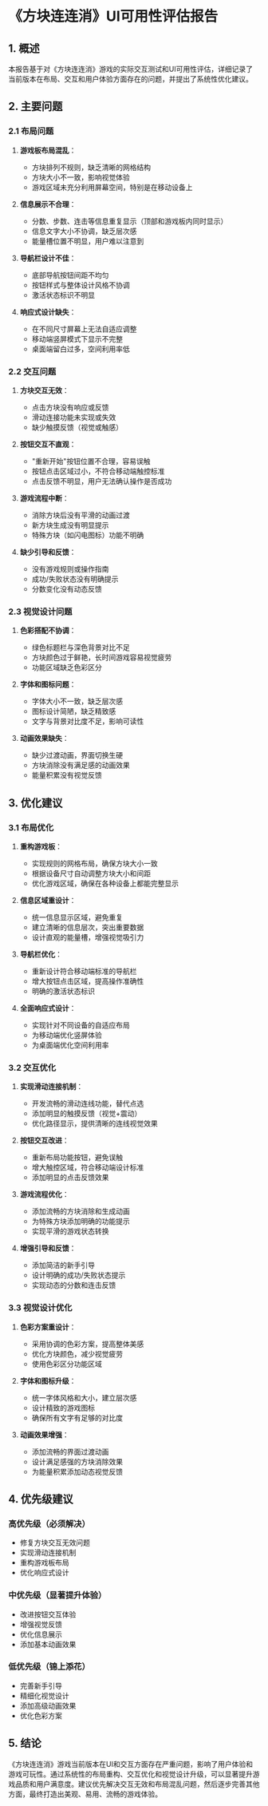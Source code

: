 # 《方块连连消》UI可用性评估报告

## 1. 概述

本报告基于对《方块连连消》游戏的实际交互测试和UI可用性评估，详细记录了当前版本在布局、交互和用户体验方面存在的问题，并提出了系统性优化建议。

## 2. 主要问题

### 2.1 布局问题

1. **游戏板布局混乱**：
   - 方块排列不规则，缺乏清晰的网格结构
   - 方块大小不一致，影响视觉体验
   - 游戏区域未充分利用屏幕空间，特别是在移动设备上

2. **信息展示不合理**：
   - 分数、步数、连击等信息重复显示（顶部和游戏板内同时显示）
   - 信息文字大小不协调，缺乏层次感
   - 能量槽位置不明显，用户难以注意到

3. **导航栏设计不佳**：
   - 底部导航按钮间距不均匀
   - 按钮样式与整体设计风格不协调
   - 激活状态标识不明显

4. **响应式设计缺失**：
   - 在不同尺寸屏幕上无法自适应调整
   - 移动端竖屏模式下显示不完整
   - 桌面端留白过多，空间利用率低

### 2.2 交互问题

1. **方块交互无效**：
   - 点击方块没有响应或反馈
   - 滑动连接功能未实现或失效
   - 缺少触摸反馈（视觉或触感）

2. **按钮交互不直观**：
   - "重新开始"按钮位置不合理，容易误触
   - 按钮点击区域过小，不符合移动端触控标准
   - 点击反馈不明显，用户无法确认操作是否成功

3. **游戏流程中断**：
   - 消除方块后没有平滑的动画过渡
   - 新方块生成没有明显提示
   - 特殊方块（如闪电图标）功能不明确

4. **缺少引导和反馈**：
   - 没有游戏规则或操作指南
   - 成功/失败状态没有明确提示
   - 分数变化没有动态反馈

### 2.3 视觉设计问题

1. **色彩搭配不协调**：
   - 绿色标题栏与深色背景对比不足
   - 方块颜色过于鲜艳，长时间游戏容易视觉疲劳
   - 功能区域缺乏色彩区分

2. **字体和图标问题**：
   - 字体大小不一致，缺乏层次感
   - 图标设计简陋，缺乏精致感
   - 文字与背景对比度不足，影响可读性

3. **动画效果缺失**：
   - 缺少过渡动画，界面切换生硬
   - 方块消除没有满足感的动画效果
   - 能量积累没有视觉反馈

## 3. 优化建议

### 3.1 布局优化

1. **重构游戏板**：
   - 实现规则的网格布局，确保方块大小一致
   - 根据设备尺寸自动调整方块大小和间距
   - 优化游戏区域，确保在各种设备上都能完整显示

2. **信息区域重设计**：
   - 统一信息显示区域，避免重复
   - 建立清晰的信息层次，突出重要数据
   - 设计直观的能量槽，增强视觉吸引力

3. **导航栏优化**：
   - 重新设计符合移动端标准的导航栏
   - 增大按钮点击区域，提高操作准确性
   - 明确的激活状态标识

4. **全面响应式设计**：
   - 实现针对不同设备的自适应布局
   - 为移动端优化竖屏体验
   - 为桌面端优化空间利用率

### 3.2 交互优化

1. **实现滑动连接机制**：
   - 开发流畅的滑动连线功能，替代点选
   - 添加明显的触摸反馈（视觉+震动）
   - 优化路径显示，提供清晰的连线视觉效果

2. **按钮交互改进**：
   - 重新布局功能按钮，避免误触
   - 增大触控区域，符合移动端设计标准
   - 添加明显的点击反馈效果

3. **游戏流程优化**：
   - 添加流畅的方块消除和生成动画
   - 为特殊方块添加明确的功能提示
   - 实现平滑的游戏状态转换

4. **增强引导和反馈**：
   - 添加简洁的新手引导
   - 设计明确的成功/失败状态提示
   - 实现动态的分数和连击反馈

### 3.3 视觉设计优化

1. **色彩方案重设计**：
   - 采用协调的色彩方案，提高整体美感
   - 优化方块颜色，减少视觉疲劳
   - 使用色彩区分功能区域

2. **字体和图标升级**：
   - 统一字体风格和大小，建立层次感
   - 设计精致的游戏图标
   - 确保所有文字有足够的对比度

3. **动画效果增强**：
   - 添加流畅的界面过渡动画
   - 设计满足感强的方块消除效果
   - 为能量积累添加动态视觉反馈

## 4. 优先级建议

### 高优先级（必须解决）
- 修复方块交互无效问题
- 实现滑动连接机制
- 重构游戏板布局
- 优化响应式设计

### 中优先级（显著提升体验）
- 改进按钮交互体验
- 增强视觉反馈
- 优化信息展示
- 添加基本动画效果

### 低优先级（锦上添花）
- 完善新手引导
- 精细化视觉设计
- 添加高级动画效果
- 优化色彩方案

## 5. 结论

《方块连连消》游戏当前版本在UI和交互方面存在严重问题，影响了用户体验和游戏可玩性。通过系统性的布局重构、交互优化和视觉设计升级，可以显著提升游戏品质和用户满意度。建议优先解决交互无效和布局混乱问题，然后逐步完善其他方面，最终打造出美观、易用、流畅的游戏体验。
